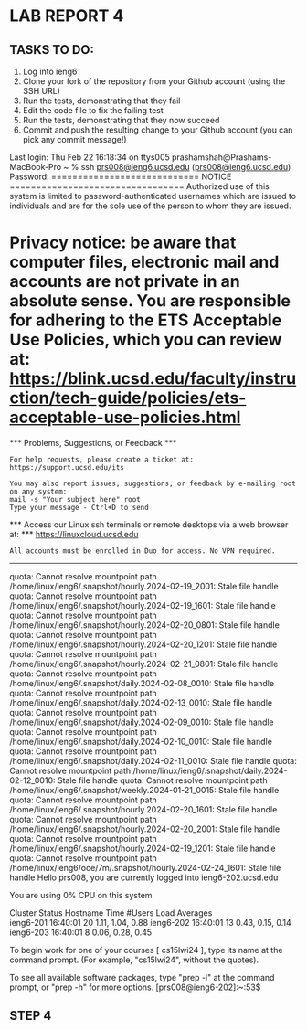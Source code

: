 # LAB REPORT 4

## TASKS TO DO: 

1. Log into ieng6
2. Clone your fork of the repository from your Github account (using the SSH URL)
3. Run the tests, demonstrating that they fail
4. Edit the code file to fix the failing test
5. Run the tests, demonstrating that they now succeed
6. Commit and push the resulting change to your Github account (you can pick any commit message!)

Last login: Thu Feb 22 16:18:34 on ttys005
prashamshah@Prashams-MacBook-Pro ~ % ssh prs008@ieng6.ucsd.edu
(prs008@ieng6.ucsd.edu) Password: 
============================ NOTICE =================================
Authorized use of this system is limited to password-authenticated
usernames which are issued to individuals and are for the sole use of
the person to whom they are issued.

Privacy notice: be aware that computer files, electronic mail and 
accounts are not private in an absolute sense.  You are responsible
for adhering to the ETS Acceptable Use Policies, which you can review at:
https://blink.ucsd.edu/faculty/instruction/tech-guide/policies/ets-acceptable-use-policies.html
=====================================================================

*** Problems, Suggestions, or Feedback ***
    
    For help requests, please create a ticket at:
    https://support.ucsd.edu/its 

    You may also report issues, suggestions, or feedback by e-mailing root on any system:
    mail -s "Your subject here" root
    Type your message - Ctrl+D to send
    
*** Access our Linux ssh terminals or remote desktops via a web browser at: ***
    https://linuxcloud.ucsd.edu

    All accounts must be enrolled in Duo for access. No VPN required.


-------------------------------------------------------

quota: Cannot resolve mountpoint path /home/linux/ieng6/.snapshot/hourly.2024-02-19_2001: Stale file handle
quota: Cannot resolve mountpoint path /home/linux/ieng6/.snapshot/hourly.2024-02-19_1601: Stale file handle
quota: Cannot resolve mountpoint path /home/linux/ieng6/.snapshot/hourly.2024-02-20_0801: Stale file handle
quota: Cannot resolve mountpoint path /home/linux/ieng6/.snapshot/hourly.2024-02-20_1201: Stale file handle
quota: Cannot resolve mountpoint path /home/linux/ieng6/.snapshot/hourly.2024-02-21_0801: Stale file handle
quota: Cannot resolve mountpoint path /home/linux/ieng6/.snapshot/daily.2024-02-08_0010: Stale file handle
quota: Cannot resolve mountpoint path /home/linux/ieng6/.snapshot/daily.2024-02-13_0010: Stale file handle
quota: Cannot resolve mountpoint path /home/linux/ieng6/.snapshot/daily.2024-02-09_0010: Stale file handle
quota: Cannot resolve mountpoint path /home/linux/ieng6/.snapshot/daily.2024-02-10_0010: Stale file handle
quota: Cannot resolve mountpoint path /home/linux/ieng6/.snapshot/daily.2024-02-11_0010: Stale file handle
quota: Cannot resolve mountpoint path /home/linux/ieng6/.snapshot/daily.2024-02-12_0010: Stale file handle
quota: Cannot resolve mountpoint path /home/linux/ieng6/.snapshot/weekly.2024-01-21_0015: Stale file handle
quota: Cannot resolve mountpoint path /home/linux/ieng6/.snapshot/hourly.2024-02-20_1601: Stale file handle
quota: Cannot resolve mountpoint path /home/linux/ieng6/.snapshot/hourly.2024-02-20_2001: Stale file handle
quota: Cannot resolve mountpoint path /home/linux/ieng6/.snapshot/hourly.2024-02-19_1201: Stale file handle
quota: Cannot resolve mountpoint path /home/linux/ieng6/oce/7m/.snapshot/hourly.2024-02-24_1601: Stale file handle
Hello prs008, you are currently logged into ieng6-202.ucsd.edu

You are using 0% CPU on this system

Cluster Status 
Hostname     Time    #Users  Load  Averages  
ieng6-201   16:40:01   20  1.11,  1.04,  0.88
ieng6-202   16:40:01   13  0.43,  0.15,  0.14
ieng6-203   16:40:01   8   0.06,  0.28,  0.45

 

To begin work for one of your courses [ cs15lwi24 ], type its name 
at the command prompt.  (For example, "cs15lwi24", without the quotes).

To see all available software packages, type "prep -l" at the command prompt,
or "prep -h" for more options.
[prs008@ieng6-202]:~:53$ 


## STEP 4


